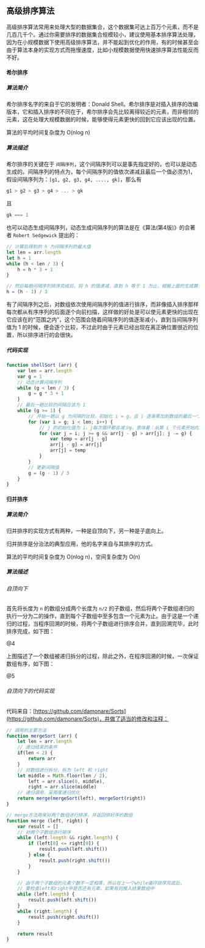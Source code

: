 ## 高级排序算法

高级排序算法常用来处理大型的数据集合，这个数据集可达上百万个元素，而不是几百几千个。通过你需要排序的数据集合规模较小，建议使用基本排序算法处理，因为在小规模数据下使用高级排序算法，并不能起到优化的作用，有的时候甚至会由于算法本身的实现方式而拖慢速度，比如小规模数据使用快速排序算法性能反而不好。

#### 希尔排序

##### 算法简介

希尔排序名字的来自于它的发明者：Donald Shell。希尔排序是对插入排序的改编版本，它和插入排序的不同在于，希尔排序会先比较离得较近的元素，而非相邻的元素，这在处理大规模数据的时候，能够使得元素更快的回到它应该出现的位置。

<p class="tip">算法的平均时间复杂度为 O(nlog n)</p>

##### 算法描述

希尔排序的关键在于 `间隔序列`，这个间隔序列可以是事先指定好的，也可以是动态生成的。间隔序列的特点为，每个间隔序列的值依次递减且最后一个值必须为1，假设间隔序列为：`[g1, g2, g3, g4, ...., gk]`，那么有

```js
g1 > g2 > g3 > g4 > ... > gk
```

且

```js
gk === 1
```

也可以动态生成间隔序列，动态生成间隔序列的算法是在《算法(第4版)》的合著者 `Robert Sedgewick` 提出的：

```js
// 计算后得到的 h 为间隔序列的最大值
let len = arr.length
let h = 1
while (h < len / 3) {
    h = h * 3 + 1
}

// 然后每趟间隔序列排序完成后，将 h 的值递减，直到 h 等于 1 为止，根据上面的生成算法，递减算法为：
h = (h - 1) / 3
```

有了间隔序列之后，对数组依次使用间隔序列的值进行排序，而非像插入排序那样每次都从有序序列的后面逐个向前扫描，这样做的好处是可以使元素更快的出现在它应该在的“范围之内”，这个范围会随着间隔序列的值逐渐减小，直到当间隔序列值为 1 的时候，便会逐个比较，不过此时由于元素已经出现在离正确位置很近的位置，所以排序进行的会很快。

##### 代码实现

```js
function shellSort (arr) {
    var len = arr.length
    var g = 1
    // 动态计算间隔序列
    while (g < len / 3) {
        g = g * 3 + 1
    }
    // 最后一趟比较的间隔应该为 1
    while (g >= 1) {
        // 开始一趟以 g 为间隔的比较，初始化 i = g，且 i 逐渐累加到数组的最后一个元素
        for (var i = g; i < len; i++) {
            // j 的初始化值为 i，j每次循环都会减少g，意味着：从第 i 个元素开始向前与相隔g个单位的元素进行比较。
            for (var j = i; j >= g && arr[j - g] > arr[j]; j -= g) {
                var temp = arr[j - g]
                arr[j - g] = arr[j]
                arr[j] = temp
            }
        }
        // 更新间隔值
        g = (g - 1) / 3
    }
}
```

#### 归并排序

##### 算法简介

归并排序的实现方式有两种，一种是自顶向下，另一种是子底向上。

归并排序是分治法的典型应用，他的名字来自与其排序的方式。

<p class="tip">算法的平均时间复杂度为 O(nlog n)，空间复杂度为 O(n)</p>

##### 算法描述

###### 自顶向下

首先将长度为 `n` 的数组分成两个长度为 `n/2` 的子数组，然后将两个子数组递归的执行一分为二的操作，直到每个子数组中至多包含一个元素为止。由于这是一个递归的过程，当程序回溯的时候，将两个子数组进行排序合并，直到回溯完毕，此时排序完成，如下图：

@4

上图描述了一个数组被递归拆分的过程，除此之外，在程序回溯的时候，一次保证数组有序，如下图：

@5

###### 自顶向下的代码实现

代码来自：[https://github.com/damonare/Sorts](https://github.com/damonare/Sorts)，并做了适当的修改和注释：

```js
// 调用的主要方法
function mergeSort (arr) {
    let len = arr.length
    // 递归结束的条件
    if(len < 2) {
        return arr
    }
    // 对数组进行拆分，拆为 left 和 right
    let middle = Math.floor(len / 2),
        left = arr.slice(0, middle),
        right = arr.slice(middle)
    // 递归调用，采用尾递归优化
    return merge(mergeSort(left), mergeSort(right))
}

// merge方法用来对两个数组进行排序，并返回排好序的数组
function merge (left, right) {
    var result = []
    // 对两个子数组进行排序
    while (left.length && right.length) {
        if (left[0] <= right[0]) {
            result.push(left.shift())
        } else {
            result.push(right.shift())
        }
    }

    // 由于两个子数组的元素个数不一定相等，所以在上一个while循环排序完成后，
    // 要检查left和right中是否还有元素，如果有则推入结果数组中
    while (left.length) {
        result.push(left.shift())
    }
    while (right.length) {
        result.push(right.shift())
    }

    return result
}
```
